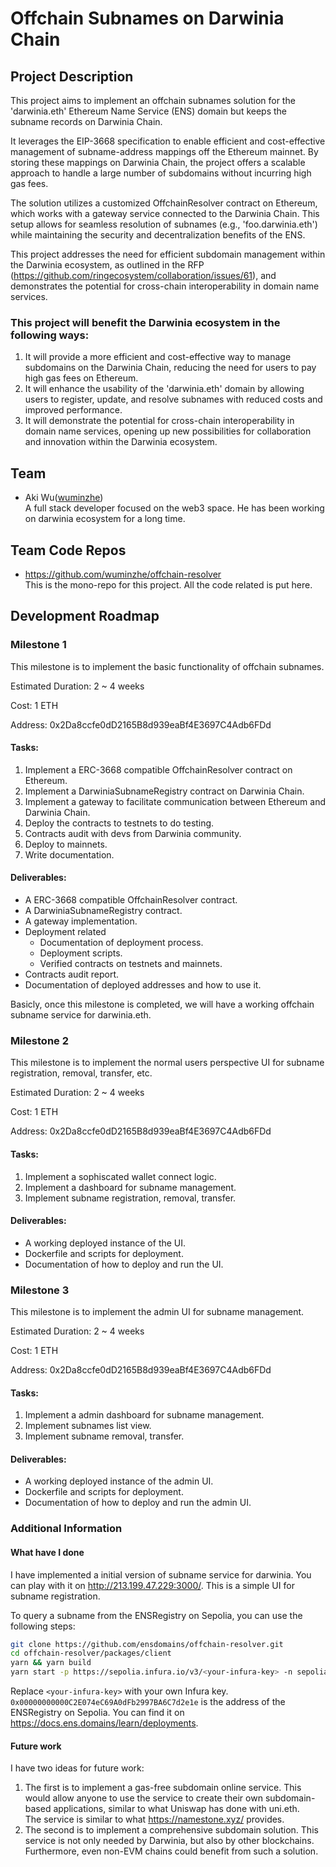 # Offchain Subnames on Darwinia Chain

## Project Description

This project aims to implement an offchain subnames solution for the 'darwinia.eth' Ethereum Name Service (ENS) domain but keeps the subname records on Darwinia Chain. 

It leverages the EIP-3668 specification to enable efficient and cost-effective management of subname-address mappings off the Ethereum mainnet. By storing these mappings on Darwinia Chain, the project offers a scalable approach to handle a large number of subdomains without incurring high gas fees.

The solution utilizes a customized OffchainResolver contract on Ethereum, which works with a gateway service connected to the Darwinia Chain. This setup allows for seamless resolution of subnames (e.g., 'foo.darwinia.eth') while maintaining the security and decentralization benefits of the ENS.

<!-- Key features of the project include:
1. Offchain storage of subname-address mappings on Darwinia Chain
2. Integration with ENS on Ethereum using EIP-3668 for secure offchain data retrieval
3. A gateway service to facilitate communication between Ethereum and Darwinia Chain
4. User-friendly UIs for subname registration, update, and resolution.
5. Admin UI for subname management. -->

This project addresses the need for efficient subdomain management within the Darwinia ecosystem, as outlined in the RFP (https://github.com/ringecosystem/collaboration/issues/61), and demonstrates the potential for cross-chain interoperability in domain name services.

### This project will benefit the Darwinia ecosystem in the following ways:

1. It will provide a more efficient and cost-effective way to manage subdomains on the Darwinia Chain, reducing the need for users to pay high gas fees on Ethereum.
2. It will enhance the usability of the 'darwinia.eth' domain by allowing users to register, update, and resolve subnames with reduced costs and improved performance.
3. It will demonstrate the potential for cross-chain interoperability in domain name services, opening up new possibilities for collaboration and innovation within the Darwinia ecosystem.

## Team

- Aki Wu([wuminzhe](https://github.com/wuminzhe))  
  A full stack developer focused on the web3 space. He has been working on darwinia ecosystem for a long time.

## Team Code Repos

- https://github.com/wuminzhe/offchain-resolver  
  This is the mono-repo for this project. All the code related is put here.

## Development Roadmap

### Milestone 1

This milestone is to implement the basic functionality of offchain subnames. 

Estimated Duration: 2 ~ 4 weeks

Cost: 1 ETH

Address: 0x2Da8ccfe0dD2165B8d939eaBf4E3697C4Adb6FDd

#### Tasks:

1. Implement a ERC-3668 compatible OffchainResolver contract on Ethereum.   
2. Implement a DarwiniaSubnameRegistry contract on Darwinia Chain.
3. Implement a gateway to facilitate communication between Ethereum and Darwinia Chain.
4. Deploy the contracts to testnets to do testing.
5. Contracts audit with devs from Darwinia community.
6. Deploy to mainnets.
7. Write documentation.

#### Deliverables:

- A ERC-3668 compatible OffchainResolver contract.
- A DarwiniaSubnameRegistry contract.
- A gateway implementation.
- Deployment related
  - Documentation of deployment process. 
  - Deployment scripts.
  - Verified contracts on testnets and mainnets.
- Contracts audit report.
- Documentation of deployed addresses and how to use it.

Basicly, once this milestone is completed, we will have a working offchain subname service for darwinia.eth.

### Milestone 2

This milestone is to implement the normal users perspective UI for subname registration, removal, transfer, etc.

Estimated Duration: 2 ~ 4 weeks

Cost: 1 ETH

Address: 0x2Da8ccfe0dD2165B8d939eaBf4E3697C4Adb6FDd

#### Tasks:

1. Implement a sophiscated wallet connect logic.
2. Implement a dashboard for subname management.
3. Implement subname registration, removal, transfer.

#### Deliverables:

- A working deployed instance of the UI.
- Dockerfile and scripts for deployment.
- Documentation of how to deploy and run the UI.

### Milestone 3

This milestone is to implement the admin UI for subname management.

Estimated Duration: 2 ~ 4 weeks

Cost: 1 ETH

Address: 0x2Da8ccfe0dD2165B8d939eaBf4E3697C4Adb6FDd

#### Tasks:

1. Implement a admin dashboard for subname management.
2. Implement subnames list view.
2. Implement subname removal, transfer.

#### Deliverables:

- A working deployed instance of the admin UI.
- Dockerfile and scripts for deployment.
- Documentation of how to deploy and run the admin UI.

### Additional Information

#### What have I done
I have implemented a initial version of subname service for darwinia. You can play with it on http://213.199.47.229:3000/. This is a simple UI for subname registration.

To query a subname from the ENSRegistry on Sepolia, you can use the following steps:
```bash
git clone https://github.com/ensdomains/offchain-resolver.git
cd offchain-resolver/packages/client
yarn && yarn build
yarn start -p https://sepolia.infura.io/v3/<your-infura-key> -n sepolia -i 11155111 --registry 0x00000000000C2E074eC69A0dFb2997BA6C7d2e1e bar.darwinia.eth
```
Replace `<your-infura-key>` with your own Infura key.   
`0x00000000000C2E074eC69A0dFb2997BA6C7d2e1e` is the address of the ENSRegistry on Sepolia. You can find it on https://docs.ens.domains/learn/deployments.

#### Future work
I have two ideas for future work:  

1. The first is to implement a gas-free subdomain online service. This would allow anyone to use the service to create their own subdomain-based applications, similar to what Uniswap has done with uni.eth.   
  The service is similar to what https://namestone.xyz/ provides.
2. The second is to implement a comprehensive subdomain solution. This service is not only needed by Darwinia, but also by other blockchains. Furthermore, even non-EVM chains could benefit from such a solution.
